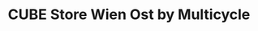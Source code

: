 ---
title: "CUBE Store Wien Ost by Multicycle"
url: /wien/cube-store-wien-ost-by-multicycle/
shop: Fahrrad
---